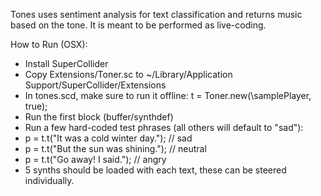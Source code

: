 Tones uses sentiment analysis for text classification and returns music based on the tone.
It is meant to be performed as live-coding.


How to Run (OSX):

- Install SuperCollider
- Copy Extensions/Toner.sc to ~/Library/Application Support/SuperCollider/Extensions
- In tones.scd, make sure to run it offline: t = Toner.new(\samplePlayer, true);
- Run the first block (buffer/synthdef)
- Run a few hard-coded test phrases (all others will default to "sad"):
- p = t.t("It was a cold winter day."); // sad
- p = t.t("But the sun was shining."); // neutral
- p = t.t("Go away! I said."); // angry
- 5 synths should be loaded with each text, these can be steered individually.
